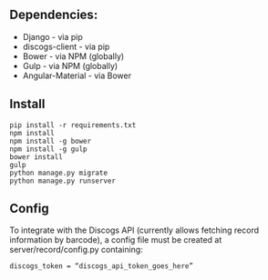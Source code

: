 ## Dependencies:
* Django - via pip
* discogs-client - via pip
* Bower - via NPM (globally)
* Gulp - via NPM (globally)
* Angular-Material - via Bower

## Install
```
pip install -r requirements.txt
npm install
npm install -g bower
npm install -g gulp
bower install
gulp
python manage.py migrate
python manage.py runserver
```

## Config

To integrate with the Discogs API (currently allows fetching record information by barcode), a config file must be created at server/record/config.py containing:
```
discogs_token = “discogs_api_token_goes_here”
```

